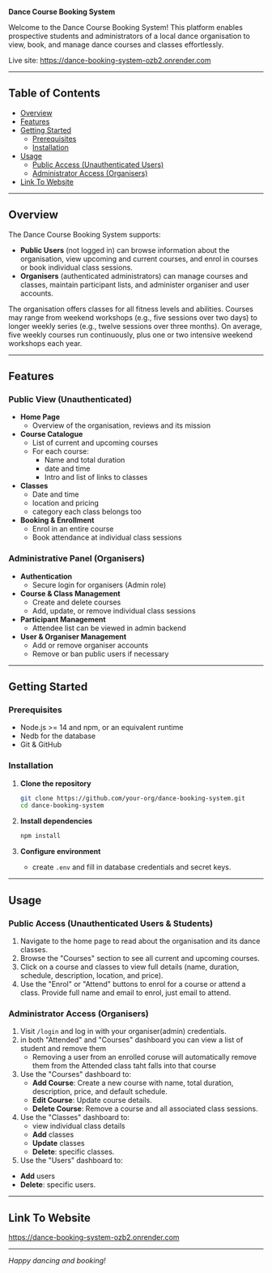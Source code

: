 **Dance Course Booking System**

Welcome to the Dance Course Booking System! This platform enables prospective students and administrators of a local dance organisation to view, book, and manage dance courses and classes effortlessly.

Live site: https://dance-booking-system-ozb2.onrender.com

---

## Table of Contents

- [Overview](#overview)
- [Features](#features)
- [Getting Started](#getting-started)
  - [Prerequisites](#prerequisites)
  - [Installation](#installation)
- [Usage](#usage)
  - [Public Access (Unauthenticated Users)](#public-access-unauthenticated-users)
  - [Administrator Access (Organisers)](#administrator-access-organisers)
- [Link To Website](#link-to-website)

---

## Overview

The Dance Course Booking System supports:

- **Public Users** (not logged in) can browse information about the organisation, view upcoming and current courses, and enrol in courses or book individual class sessions.
- **Organisers** (authenticated administrators) can manage courses and classes, maintain participant lists, and administer organiser and user accounts.

The organisation offers classes for all fitness levels and abilities. Courses may range from weekend workshops (e.g., five sessions over two days) to longer weekly series (e.g., twelve sessions over three months). On average, five weekly courses run continuously, plus one or two intensive weekend workshops each year.

---

## Features

### Public View (Unauthenticated)

- **Home Page**
  - Overview of the organisation, reviews and its mission
- **Course Catalogue**
  - List of current and upcoming courses
  - For each course:
    - Name and total duration
    - date and time
    - Intro and list of links to classes
- **Classes**
  - Date and time
  - location and pricing
  - category each class belongs too
- **Booking & Enrollment**
  - Enrol in an entire course
  - Book attendance at individual class sessions

### Administrative Panel (Organisers)

- **Authentication**
  - Secure login for organisers (Admin role)
- **Course & Class Management**
  - Create and delete courses
  - Add, update, or remove individual class sessions
- **Participant Management**
  - Attendee list can be viewed in admin backend
- **User & Organiser Management**
  - Add or remove organiser accounts
  - Remove or ban public users if necessary

---

## Getting Started

### Prerequisites

- Node.js >= 14 and npm, or an equivalent runtime
- Nedb for the database
- Git & GitHub

### Installation

1. **Clone the repository**
   ```bash
   git clone https://github.com/your-org/dance-booking-system.git
   cd dance-booking-system
   ```

2. **Install dependencies**
   ```bash
   npm install
   ```

3. **Configure environment**
   - create `.env` and fill in database credentials and secret keys.

---

## Usage

### Public Access (Unauthenticated Users & Students)

1. Navigate to the home page to read about the organisation and its dance classes.
2. Browse the "Courses" section to see all current and upcoming courses.
3. Click on a course and classes to view full details (name, duration, schedule, description, location, and price).
4. Use the "Enrol" or "Attend" buttons to enrol for a course or attend a class. Provide full name and email to enrol, just email to attend.

### Administrator Access (Organisers)

1. Visit `/login` and log in with your organiser(admin) credentials.
2. in both "Attended" and "Courses" dashboard you can view a list of student and remove them
   - Removing a user from an enrolled coruse will automatically remove them from the Attended class taht falls into that course
4. Use the "Courses" dashboard to:
   - **Add Course**: Create a new course with name, total duration, description, price, and default schedule.
   - **Edit Course**: Update course details.
   - **Delete Course**: Remove a course and all associated class sessions.
5. Use the "Classes" dashboard to:
   - view individual class details
   - **Add** classes
   - **Update** classes
   - **Delete**: specific classes.
6.  Use the "Users" dashboard to:
   - **Add** users
   - **Delete**: specific users.

---


## Link To Website

https://dance-booking-system-ozb2.onrender.com

---

*Happy dancing and booking!*

